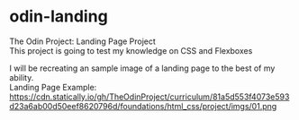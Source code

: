 # odin-landing
The Odin Project: Landing Page Project <br />
This project is going to test my knowledge on CSS and Flexboxes <br />

I will be recreating an sample image of a landing page to the best of my ability. <br />
Landing Page Example: https://cdn.statically.io/gh/TheOdinProject/curriculum/81a5d553f4073e593d23a6ab00d50eef8620796d/foundations/html_css/project/imgs/01.png
